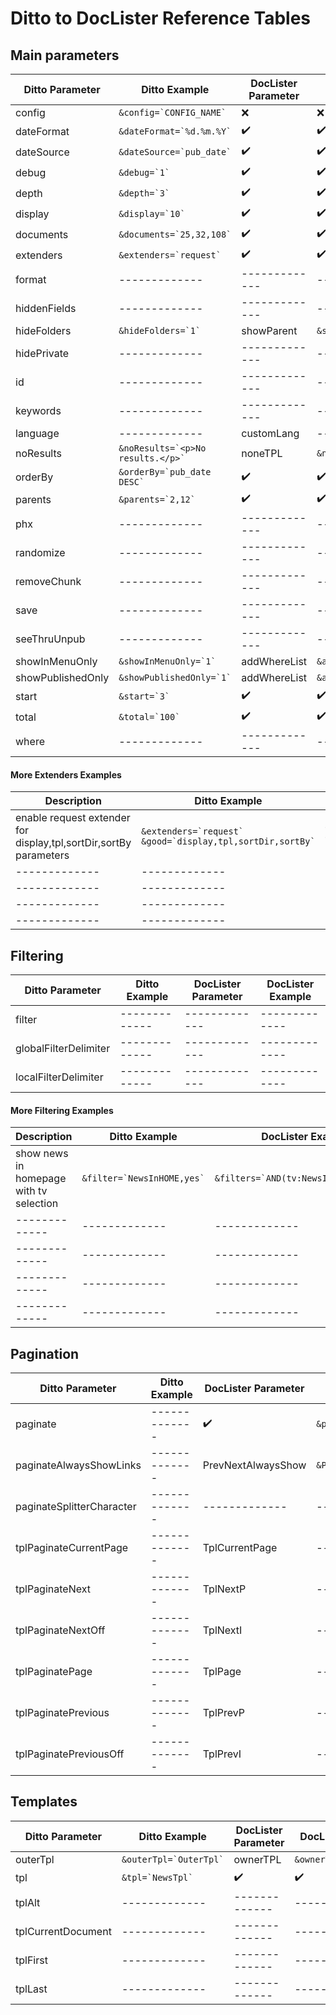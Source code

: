 # Ditto to DocLister Reference Tables

## Main parameters

| Ditto Parameter | Ditto Example | DocLister Parameter | DocLister Example | 
| ------------- | ------------- | ------------- | ------------- |
| config  | ``` &config=`CONFIG_NAME` ``` | :x: | :x: |
| dateFormat  | ``` &dateFormat=`%d.%m.%Y` ``` | :heavy_check_mark:  | :heavy_check_mark:  |
| dateSource  | ``` &dateSource=`pub_date` ``` | :heavy_check_mark:  | :heavy_check_mark:  |
| debug  | ``` &debug=`1` ``` | :heavy_check_mark: | :heavy_check_mark: |
| depth  | ``` &depth=`3` ``` | :heavy_check_mark: | :heavy_check_mark: |
| display  | ``` &display=`10` ``` | :heavy_check_mark: | :heavy_check_mark: |
| documents  | ``` &documents=`25,32,108` ``` | :heavy_check_mark: | :heavy_check_mark: |
| extenders  | ``` &extenders=`request` ``` | :heavy_check_mark: | :heavy_check_mark: |
| format  | ------------- | ------------- | ------------- |
| hiddenFields  | ------------- | ------------- | ------------- |
| hideFolders  | ``` &hideFolders=`1` ``` | showParent | ``` &showParent=`0` ``` |
| hidePrivate  | ------------- | ------------- | ------------- |
| id  | ------------- | ------------- | ------------- |
| keywords  | ------------- | ------------- | ------------- |
| language  | ------------- | customLang | ------------- |
| noResults  | ``` &noResults=`<p>No results.</p>` ``` | noneTPL | ``` &noneTPL=`NoneTpl` ``` |
| orderBy  | ``` &orderBy=`pub_date DESC` ``` | :heavy_check_mark: | :heavy_check_mark: |
| parents  | ``` &parents=`2,12` ``` | :heavy_check_mark: | :heavy_check_mark: |
| phx  | ------------- | ------------- | ------------- |
| randomize  | ------------- | ------------- | ------------- |
| removeChunk  | ------------- | ------------- | ------------- |
| save  | ------------- | ------------- | ------------- |
| seeThruUnpub  | ------------- | ------------- | ------------- |
| showInMenuOnly  | ``` &showInMenuOnly=`1` ``` | addWhereList | ``` &addWhereList=`hidemenu=0` ``` |
| showPublishedOnly  | ``` &showPublishedOnly=`1` ``` | addWhereList | ``` &addWhereList=`published=1` ``` |
| start  | ``` &start=`3` ``` | :heavy_check_mark: | :heavy_check_mark: |
| total  | ``` &total=`100` ``` | :heavy_check_mark: | :heavy_check_mark: |
| where  | ------------- | ------------- | ------------- |

#### More Extenders Examples
| Description | Ditto Example | DocLister Examples | 
| ------------- | ------------- | ------------- | 
| enable request extender for display,tpl,sortDir,sortBy parameters | ``` &extenders=`request` &good=`display,tpl,sortDir,sortBy` ```  | ``` &extenders=`request` &requestActive=`display\|\|tpl\|\|sortDir:g:(ASC,DESC)\|\|sortBy:g:(*):int`  ``` |
| ------------- | ------------- | ------------- |  
| ------------- | ------------- | ------------- | 
| ------------- | ------------- | ------------- | 
| ------------- | ------------- | ------------- | 

## Filtering

| Ditto Parameter | Ditto Example | DocLister Parameter | DocLister Example | 
| ------------- | ------------- | ------------- | ------------- |
| filter  | ------------- | ------------- | ------------- |
| globalFilterDelimiter  | ------------- | ------------- | ------------- |
| localFilterDelimiter  | ------------- | ------------- | ------------- |

#### More Filtering Examples
| Description | Ditto Example | DocLister Example | 
| ------------- | ------------- | ------------- | 
| show news in homepage with tv selection | ``` &filter=`NewsInHOME,yes` ```  | ``` &filters=`AND(tv:NewsInHOME:is:yes)` ``` |
| ------------- | ------------- | ------------- |  
| ------------- | ------------- | ------------- | 
| ------------- | ------------- | ------------- | 
| ------------- | ------------- | ------------- | 

## Pagination

| Ditto Parameter | Ditto Example | DocLister Parameter | DocLister Example | 
| ------------- | ------------- | ------------- | ------------- |
| paginate  | ------------- | :heavy_check_mark: | ``` &paginate=`pages` ``` |
| paginateAlwaysShowLinks  | ------------- | PrevNextAlwaysShow | ``` &PrevNextAlwaysShow=`1` ``` |
| paginateSplitterCharacter  | ------------- | ------------- | ------------- |
| tplPaginateCurrentPage  | ------------- | TplCurrentPage | ------------- |
| tplPaginateNext  | ------------- | TplNextP | ------------- |
| tplPaginateNextOff  | ------------- | TplNextI | ------------- |
| tplPaginatePage  | ------------- | TplPage | ------------- |
| tplPaginatePrevious  | ------------- | TplPrevP | ------------- |
| tplPaginatePreviousOff  | ------------- | TplPrevI | ------------- |


## Templates

| Ditto Parameter | Ditto Example | DocLister Parameter | DocLister Example | 
| ------------- | ------------- | ------------- | ------------- |
| outerTpl  | ``` &outerTpl=`OuterTpl` ``` | ownerTPL | ``` &ownerTPL=`OwnerTpl` ``` |
| tpl  | ``` &tpl=`NewsTpl` ``` | :heavy_check_mark: | :heavy_check_mark: |
| tplAlt  | ------------- | ------------- | ------------- |
| tplCurrentDocument  | ------------- | ------------- | ------------- |
| tplFirst  | ------------- | ------------- | ------------- |
| tplLast  | ------------- | ------------- | ------------- |
